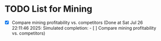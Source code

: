 # TODO List for Mining

- [x] Compare mining profitability vs. competitors  (Done at Sat Jul 26 22:11:46 2025: Simulated completion: - [ ] Compare mining profitability vs. competitors)